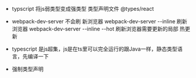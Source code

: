 - typscript 将js弱类型变成强类型
  类型声明文件 @types/react
- webpack-dev-server 不会刷 新浏览器
  webpack-dev-server --inline 刷新浏览器
  webpack-dev-server --inline --hot 刷新浏览器需要更新的局部 热更新

- typescript 是js超集，js是在ts里可以完全运行的跟Java一样，静态类型语言，先编译一下

- 强制类型声明